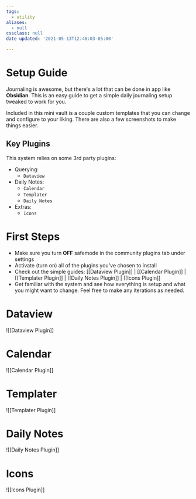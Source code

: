 ```yaml
---
tags:
  - utility
aliases:
  - null
cssclass: null
date updated: '2021-05-13T12:48:03-05:00'

---
```


# Setup Guide

Journaling is awesome, but there's a lot that can be done in app like **Obsidian**. This is an easy guide to get a simple daily journaling setup tweaked to work for you.

Included in this mini vault is a couple custom templates that you can change and configure to your liking. There are also a few screenshots to make things easier.

## Key Plugins

This system relies on some 3rd party plugins:

- Querying:
  - `Dataview`
- Daily Notes:
  - `Calendar`
  - `Templater`
  - `Daily Notes`
- Extras:
  - `Icons`

# First Steps

- Make sure you turn **OFF** safemode in the community plugins tab under settings
- Activate (turn on) all of the plugins you've chosen to install
- Check out the simple guides: [[Dataview Plugin]] | [[Calendar Plugin]] | [[Templater Plugin]] | [[Daily Notes Plugin]] | [[Icons Plugin]]
- Get familiar with the system and see how everything is setup and what you might want to change. Feel free to make any iterations as needed.

# Dataview

![[Dataview Plugin]]

# Calendar

![[Calendar Plugin]]

# Templater

![[Templater Plugin]]

# Daily Notes

![[Daily Notes Plugin]]

# Icons

![[Icons Plugin]]
